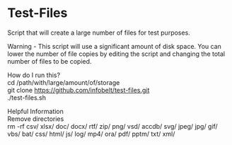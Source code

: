 # Test-Files

Script that will create a large number of files for test purposes.  

Warning - This script will use a significant amount of disk space. You can lower the number of file copies by editing the script and changing the total number of files to be copied.

How do I run this?  
cd /path/with/large/amount/of/storage  
git clone https://github.com/infobelt/test-files.git  
./test-files.sh   

Helpful Information  
Remove directories  
rm -rf csv/ xlsx/ doc/ docx/ rtf/ zip/ png/ vsd/ accdb/ svg/ jpeg/ jpg/ gif/ vbs/ bat/ css/ html/ js/ log/ mp4/ ora/ pdf/ pptm/ txt/ xml/
